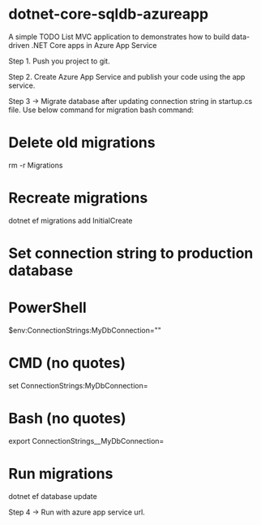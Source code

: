 # dotnet-core-sqldb-azureapp
A simple TODO List MVC application to demonstrates how to build data-driven .NET Core apps in Azure App Service

Step 1. Push you project to git.

Step 2. Create Azure App Service and publish your code using the app service.

Step 3 -> Migrate database after updating connection string in startup.cs file. Use below command for migration
bash command:
# Delete old migrations
rm -r Migrations
# Recreate migrations
dotnet ef migrations add InitialCreate

# Set connection string to production database
# PowerShell
$env:ConnectionStrings:MyDbConnection="<connection-string>"
# CMD (no quotes)
set ConnectionStrings:MyDbConnection=<connection-string>
# Bash (no quotes)
export ConnectionStrings__MyDbConnection=<connection-string>

# Run migrations
dotnet ef database update

Step 4 -> Run with azure app service url.
